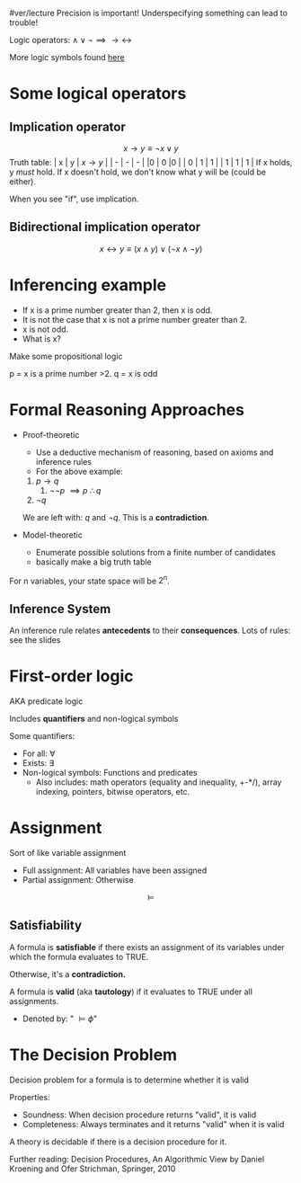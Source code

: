 #ver/lecture
Precision is important! Underspecifying something can lead to trouble!

Logic operators: $\land \lor \lnot \implies \rightarrow \leftrightarrow$

More logic symbols found [here](https://en.wikipedia.org/wiki/List_of_logic_symbols)

# Some logical operators
## Implication operator
$$ x \rightarrow y \equiv \lnot x \lor y $$
Truth table:
| x | y | $x \rightarrow y$ |
| - | - | - |
|0 | 0 |0 |
| 0 | 1 | 1 |
| 1 | 1 | 1 |
If x holds, y *must* hold.
If x doesn't hold, we don't know what y will be (could be either).

When you see "if", use implication.

## Bidirectional implication operator
$$ x \leftrightarrow y \equiv (x \land y) \lor (\lnot x \land \lnot y) $$

# Inferencing example
- If x is a prime number greater than 2, then x is odd.
- It is not the case that x is not a prime number greater than 2.
- x is not odd.
- What is x?

Make some propositional logic

p = x is a prime number >2.
q = x is odd


# Formal Reasoning Approaches
- Proof-theoretic
	- Use a deductive mechanism of reasoning, based on axioms and inference rules
	- For the above example:
	1. $p \rightarrow q$
		1. $\lnot\lnot p$
		$\implies p$
		$\therefore q$
	3. $\lnot q$

	We are left with: $q$ and $\lnot q$. This is a **contradiction**.

- Model-theoretic
	- Enumerate possible solutions from a finite number of candidates
	- basically make a big truth table

For n variables, your state space will be $2^n$.


## Inference System
An inference rule relates **antecedents** to their **consequences**.
Lots of rules: see the slides

# First-order logic
AKA predicate logic

Includes **quantifiers** and non-logical symbols

Some quantifiers:
- For all: $\forall$
- Exists: $\exists$
- Non-logical symbols: Functions and predicates
	- Also includes: math operators (equality and inequality, +-\*/), array indexing, pointers, bitwise operators, etc.

# Assignment
Sort of like variable assignment

- Full assignment: All variables have been assigned
- Partial assignment: Otherwise

$$\models$$
## Satisfiability
A formula is **satisfiable** if there exists an assignment of its variables under which the formula evaluates to TRUE.

Otherwise, it's a **contradiction.**

A formula is **valid** (aka **tautology**) if it evaluates to TRUE under all assignments.
- Denoted by: " $\models \phi$"


# The Decision Problem
Decision problem for a formula is to determine whether it is valid

Properties:
- Soundness: When decision procedure returns "valid", it is valid
- Completeness: Always terminates and it returns "valid" when it is valid

A theory is decidable if there is a decision procedure for it.

Further reading: Decision Procedures, An Algorithmic View by Daniel Kroening and Ofer Strichman, Springer, 2010



